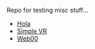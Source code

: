 
Repo for testing misc stuff...

* [Hola](hola.html)
* [Simple VR](simplevr.html)
* [Web00](web00.html)
